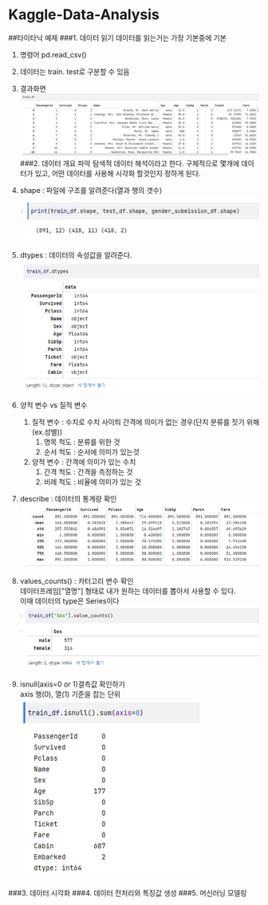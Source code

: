# Kaggle-Data-Analysis

##타이타닉 예제
###1. 데이터 읽기
    데이터를 읽는거는 가장 기본중에 기본
1. 명령어 pd.read_csv()
2. 데이터는 train. test로 구분할 수 있음
3. 결과화면
![image](image/titanic/read_data.png)
###2. 데이터 개요 파악
    탐색적 데이터 해석이라고 한다. 구체적으로 몇개에 데이터가 있고, 어떤 데이터를 사용해 시각화 할것인지 정하게 된다.
1. shape : 파일에 구조를 알려준다(열과 행의 갯수)
![image](image/titanic/shape.png)

2. dtypes : 데이터의 속성값을 알려준다.
![image](image/titanic/dtypes.png)

3. 양적 변수 vs 질적 변수
   1. 질적 변수 : 수치로 수치 사이틔 간격에 의미가 없는 경우(단지 분류를 짓기 위해 (ex.성별))
      1. 명목 척도 : 분류를 위한 것
      2. 순서 척도 : 순서에 의미가 있는것
   2. 양적 변수 : 간격에 의미가 있는 수치
      1. 간격 척도 : 간격을 측정하는 것
      2. 비례 척도 : 비율에 의미가 있는 것


4. describe : 데이터의 통계량 확인 
![image](image/titanic/describe.png)

5. values_counts() : 카터고리 변수 확인 
<br>데이터프레임["열명"] 형태로 내가 원하는 데이터를 뽑아서 사용할 수 있다.
<br> 이때 데이터의 type은 Series이다
![image](image/titanic/counts.png)

6. isnull(axis=0 or 1)결측값 확인하기
<br>axis 행(0), 열(1) 기준을 잡는 단위<br>
![image](image/titanic/isnull.png)


###3. 데이터 시각화
###4. 데이터 전처리와 특징값 생성
###5. 머신러닝 모델링
